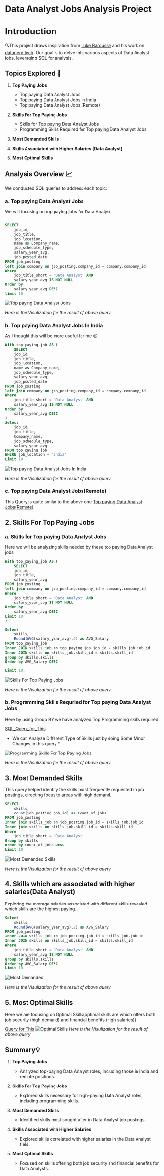 # Data Analyst Jobs Analysis Project

# Introduction

🔍This project draws inspiration from [Luke Barousse](https://www.linkedin.com/in/luke-b/) and his work on [datanerd.tech](https://datanerd.tech/). Our goal is to delve into various aspects of Data Analyst jobs, leveraging SQL for analysis.


## Topics Explored 🚀
1. **Top Paying Jobs**
    - Top paying Data Analyst Jobs
    - Top paying Data Analyst Jobs In India
    - Top paying Data Analyst Jobs (Remote)

2. **Skills For Top Paying Jobs**
    - Skills for Top paying Data Analyst Jobs
    - Programming Skills Required for Top paying Data Analyst Jobs

3. **Most Demanded Skills**

4. **Skills Associated with Higher Salaries (Data Analyst)**

5. **Most Optimal Skills**


## Analysis Overview 📈

We conducted SQL queries to address each topic:

### a. Top paying Data Analyst Jobs

We will focusing on top paying jobs for Data Analyst

```sql

SELECT 
	job_id,
	job_title,
	job_location,
    name as Company_name,  
	job_schedule_type,
	salary_year_avg,
	job_posted_date
FROM job_posting
left join company on job_posting.company_id = company.company_id
Where 
    job_title_short = 'Data Analyst' AND
    salary_year_avg IS NOT NULL
Order by 
    salary_year_avg DESC 
limit 10

```

![Top paying Data Analyst Jobs](Results/Top%20Paying%20Data%20Analyst%20Jobs.png)

*Here is the Visulization for the result of above query* 

### b. Top paying Data Analyst Jobs In India

As I thought this will be more useful for me 😉

```sql
With top_paying_job AS (
    SELECT 
    job_id,
	job_title,
	job_location,
    name as Company_name,  
	job_schedule_type,
	salary_year_avg,
	job_posted_date
FROM job_posting
left join company on job_posting.company_id = company.company_id
Where 
    job_title_short = 'Data Analyst' AND
    salary_year_avg IS NOT NULL
Order by 
    salary_year_avg DESC 
)
Select  
    job_id,
	job_title,
    Company_name,  
	job_schedule_type,
	salary_year_avg
FROM top_paying_job
WHERE job_location = 'India'
Limit 10
```

![Top paying Data Analyst Jobs In India](Results/Top%20Paying%20Data%20Analyst%20Jobs%20(India).png)

*Here is the Visulization for the result of above query*  

### c. Top paying Data Analyst Jobs(Remote)

This Query is quite smilar to the above one 
[Top paying Data Analyst Jobs(Remote)](/sql_project_files/Top_Paying_jobs/top_paying_jobs(Remote).pgsql)
 

## 2. Skills For Top Paying Jobs

### a. Skills for Top paying Data Analyst Jobs

Here we will be analyzing skills needed by these top paying Data Analyst jobs

```sql
With top_paying_job AS (
    SELECT
    job_id,
	job_title,
	salary_year_avg
FROM job_posting
left join company on job_posting.company_id = company.company_id
Where 
    job_title_short = 'Data Analyst' AND
    salary_year_avg IS NOT NULL
Order by 
    salary_year_avg DESC 
Limit 10
)

Select     
    skills,
    Round(AVG(salary_year_avg),2) as AVG_Salary
FROM top_paying_job
Inner JOIN skills_job on top_paying_job.job_id = skills_job.job_id
Inner JOIN skills on skills_job.skill_id = skills.skill_id
group by skills.skills
Order by AVG_Salary DESC

Limit 10;
```
![Skills For Top Paying Jobs](/Results/Top%20paying%20Skills.png)

*Here is the Visulization for the result of above query* 


### b. Programming Skills Requried for Top paying Data Analyst Jobs

Here by using Group BY we have analyzed Top Programming skills required 

[SQL_Query_for_This](/sql_project_files/Skills_for_top_paying_jobs/skills_top_paying(Specific%20Type%20of%20skills).pgsql)

* We can Analyze Different Type of Skills just by doing Some Minor Changes in this query * 

![Programming Skills For Top Paying Jobs](/Results/Top%20Paying%20Programming%20Skills.png)

*Here is the Visulization for the result of above query* 

## 3. Most Demanded Skills 

This query helped identify the skills most frequently requested in job postings, directing focus to areas with high demand.

```sql
SELECT 
    skills,
    count(job_posting.job_id) as Count_of_jobs
FROM job_posting
Inner join skills_job on job_posting.job_id = skills_job.job_id
Inner join skills on skills_job.skill_id = skills.skill_id
Where 
    job_title_short = 'Data Analyst'
Group by skills
order by Count_of_jobs DESC
Limit 10
```
![Most Demanded Skills ](/Results/Top%20Demanded%20Skills.png)

*Here is the Visulization for the result of above query*


## 4. Skills which are associated with higher salaries(Data Analyst)

Exploring the average salaries associated with different skills revealed which skills are the highest paying.

```sql
Select     
    skills,
    Round(AVG(salary_year_avg),2) as AVG_Salary
FROM job_posting
Inner JOIN skills_job on job_posting.job_id = skills_job.job_id
Inner JOIN skills on skills_job.skill_id = skills.skill_id
Where 
    job_title_short = 'Data Analyst' AND
    salary_year_avg IS NOT NULL
group by skills.skills
Order by AVG_Salary DESC
Limit 10
```

![Most Demanded ](/Results/High%20Paying%20Skills.png)

*Here is the Visulization for the result of above query* 

## 5. Most Optimal Skills 
Here we are focusing on Optimal Skills(optimal skills are which offers both job security (high demand) and financial benefits (high salaries))

[Query for This](/sql_project_files/Optimal_skills/top_optimal_skills.pgsql)
![Optimal Skills](/Results/Top%20Optimal%20Skills.png)
*Here is the Visulization for the result of above query* 



## Summary💡
1. **Top Paying Jobs**
    - Analyzed top-paying Data Analyst roles, including those in India and remote positions.

2. **Skills For Top Paying Jobs**
    - Explored skills necessary for high-paying Data Analyst roles, including programming skills.

3. **Most Demanded Skills**
    - Identified skills most sought after in Data Analyst job postings.

4. **Skills Associated with Higher Salaries**
    - Explored skills correlated with higher salaries in the Data Analyst field.

5. **Most Optimal Skills**
    - Focused on skills offering both job security and financial benefits for Data Analysts.